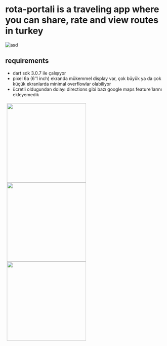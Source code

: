 # rota-portali is a traveling app where you can share, rate and view routes in turkey

![asd](https://github.com/bugrahankaramollaoglu/rota_portaliflappy/blob/main/graphics/feature.png)

## requirements

* dart sdk 3.0.7 ile çalışıyor
* pixel 6a (6'1 inch) ekranda mükemmel display var, çok büyük ya da çok küçük ekranlarda minimal overflowlar olabiliyor
* ücretli oldugundan dolayı directions gibi bazı google maps feature'larını ekleyemedik


<div style="display: flex;">
  <div style="flex: 50%; padding: 5px;">
    <img src="https://github.com/bugrahankaramollaoglu/rota_portali/blob/main/graphics/1.png" width="250" />
    <img src="https://github.com/bugrahankaramollaoglu/rota_portali/blob/main/graphics/2.png" width="250" />
    <img src="https://github.com/bugrahankaramollaoglu/rota_portali/blob/main/graphics/3.png" width="250" />
</div>
